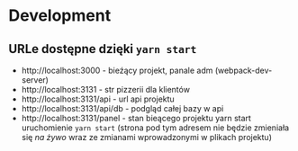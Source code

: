 # Development

## URLe dostępne dzięki `yarn start`

  - http://localhost:3000 - bieźący projekt, panale adm (webpack-dev-server)
  - http://localhost:3131 - str pizzerii dla klientów
  - http://localhost:3131/api - url api projektu
  - http://localhost:3131/api/db - podgląd całej bazy w api
  - http://localhost:3131/panel - stan bieącego projektu yarn start
  uruchomienie `yarn start` (strona pod tym adresem nie będzie zmieniała się *na żywo* wraz ze zmianami wprowadzonymi w plikach projektu)
